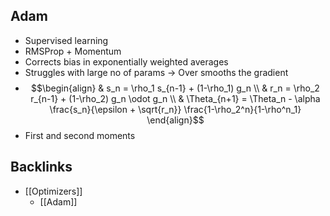 ## Adam
- Supervised learning
- RMSProp + Momentum
- Corrects bias in exponentially weighted averages
- Struggles with large no of params -> Over smooths the gradient
- $$\begin{align} & s_n = \rho_1 s_{n-1} + (1-\rho_1) g_n \\ & r_n = \rho_2 r_{n-1} + (1-\rho_2) g_n \odot g_n \\ & \Theta_{n+1} = \Theta_n - \alpha \frac{s_n}{\epsilon + \sqrt{r_n}} \frac{1-\rho_2^n}{1-\rho^n_1} \end{align}$$
- First and second moments
## Backlinks
* [[Optimizers]]
	* [[Adam]]

